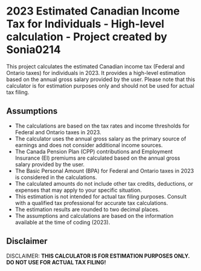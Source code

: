 # 2023 Estimated Canadian Income Tax for Individuals - High-level calculation - Project created by Sonia0214

This project calculates the estimated Canadian income tax (Federal and Ontario taxes) for individuals in 2023. It provides a high-level estimation based on the annual gross salary provided by the user. Please note that this calculator is for estimation purposes only and should not be used for actual tax filing.

## Assumptions

- The calculations are based on the tax rates and income thresholds for Federal and Ontario taxes in 2023.
- The calculator uses the annual gross salary as the primary source of earnings and does not consider additional income sources.
- The Canada Pension Plan (CPP) contributions and Employment Insurance (EI) premiums are calculated based on the annual gross salary provided by the user.
- The Basic Personal Amount (BPA) for Federal and Ontario taxes in 2023 is considered in the calculations.
- The calculated amounts do not include other tax credits, deductions, or expenses that may apply to your specific situation.
- This estimation is not intended for actual tax filing purposes. Consult with a qualified tax professional for accurate tax calculations.
- The estimation results are rounded to two decimal places.
- The assumptions and calculations are based on the information available at the time of coding (2023).

## Disclaimer

DISCLAIMER: **THIS CALCULATOR IS FOR ESTIMATION PURPOSES ONLY. DO NOT USE FOR ACTUAL TAX FILING!**

